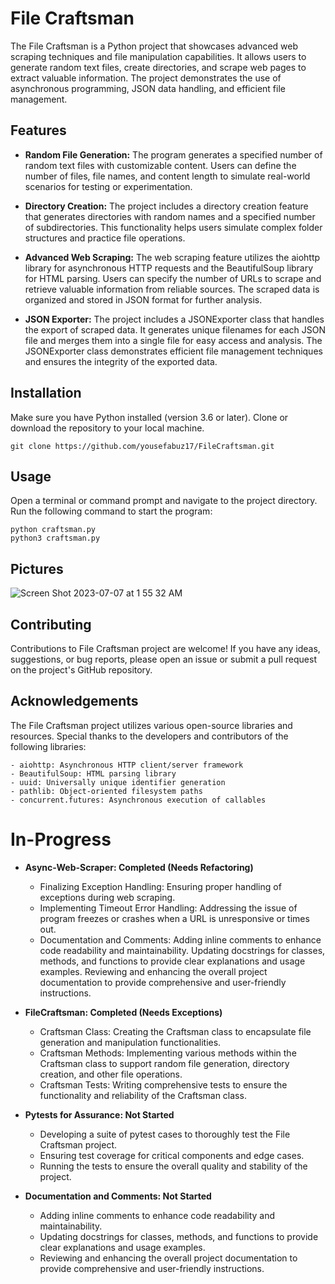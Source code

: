# File Craftsman
The File Craftsman is a Python project that showcases advanced web scraping techniques and file manipulation capabilities. It allows users to generate random text files, create directories, and scrape web pages to extract valuable information. The project demonstrates the use of asynchronous programming, JSON data handling, and efficient file management.

## Features
- **Random File Generation:** The program generates a specified number of random text files with customizable content. Users can define the number of files, file names, and content length to simulate real-world scenarios for testing or experimentation.

- **Directory Creation:** The project includes a directory creation feature that generates directories with random names and a specified number of subdirectories. This functionality helps users simulate complex folder structures and practice file operations.

- **Advanced Web Scraping:** The web scraping feature utilizes the aiohttp library for asynchronous HTTP requests and the BeautifulSoup library for HTML parsing. Users can specify the number of URLs to scrape and retrieve valuable information from reliable sources. The scraped data is organized and stored in JSON format for further analysis.

- **JSON Exporter:** The project includes a JSONExporter class that handles the export of scraped data. It generates unique filenames for each JSON file and merges them into a single file for easy access and analysis. The JSONExporter class demonstrates efficient file management techniques and ensures the integrity of the exported data.

## Installation
Make sure you have Python installed (version 3.6 or later).
Clone or download the repository to your local machine.
```shell
git clone https://github.com/yousefabuz17/FileCraftsman.git
```

## Usage
Open a terminal or command prompt and navigate to the project directory.
Run the following command to start the program:
```shell
python craftsman.py
python3 craftsman.py
```
## Pictures
 ![Screen Shot 2023-07-07 at 1 55 32 AM](https://github.com/yousefabuz17/FileCraftsman/assets/68834704/8fa449e5-9fad-4191-a78a-9957a29f5693)
## Contributing
Contributions to File Craftsman project are welcome! If you have any ideas, suggestions, or bug reports, please open an issue or submit a pull request on the project's GitHub repository.

## Acknowledgements
The File Craftsman project utilizes various open-source libraries and resources. Special thanks to the developers and contributors of the following libraries:
```shell
- aiohttp: Asynchronous HTTP client/server framework 
- BeautifulSoup: HTML parsing library
- uuid: Universally unique identifier generation
- pathlib: Object-oriented filesystem paths
- concurrent.futures: Asynchronous execution of callables
```

# In-Progress
- **Async-Web-Scraper: Completed (Needs Refactoring)**
    - Finalizing Exception Handling: Ensuring proper handling of exceptions during web scraping.
    - Implementing Timeout Error Handling: Addressing the issue of program freezes or crashes when a URL is unresponsive or times out.
    - Documentation and Comments: Adding inline comments to enhance code readability and maintainability. Updating docstrings for classes, methods, and functions to provide clear explanations and usage examples. Reviewing and enhancing the overall project documentation to provide comprehensive and user-friendly instructions.

- **FileCraftsman: Completed (Needs Exceptions)**
    - Craftsman Class: Creating the Craftsman class to encapsulate file generation and manipulation functionalities.
    - Craftsman Methods: Implementing various methods within the Craftsman class to support random file generation, directory creation, and other file operations.
    - Craftsman Tests: Writing comprehensive tests to ensure the functionality and reliability of the Craftsman class.
- **Pytests for Assurance: Not Started**
    - Developing a suite of pytest cases to thoroughly test the File Craftsman project.
    - Ensuring test coverage for critical components and edge cases.
    - Running the tests to ensure the overall quality and stability of the project.
- **Documentation and Comments: Not Started**
    - Adding inline comments to enhance code readability and maintainability.
    - Updating docstrings for classes, methods, and functions to provide clear explanations and usage examples.
    - Reviewing and enhancing the overall project documentation to provide comprehensive and user-friendly instructions.
